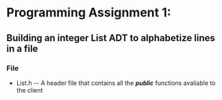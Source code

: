 # Programming Assignment 1:
## Building an integer List ADT to alphabetize lines in a file

### File
- List.h
-- A header file that contains all the ***public*** functions avaliable to the client